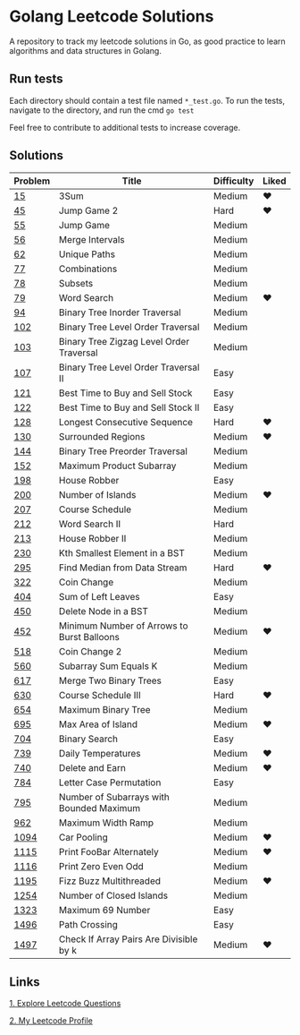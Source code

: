 # Golang Leetcode Solutions
A repository to track my leetcode solutions in Go, as good practice to learn algorithms and data structures in Golang.

## Run tests
Each directory should contain a test file named `*_test.go`. To run the tests, navigate to the directory, and run the cmd `go test`

Feel free to contribute to additional tests to increase coverage.

## Solutions
|Problem|Title|Difficulty|Liked|
|-------------|--------------------------|------------- |------------- |
|[15](https://leetcode.com/problems/3sum/)| 3Sum|Medium|❤|
|[45](https://leetcode.com/problems/jump-game-ii/)| Jump Game 2|Hard|❤|
|[55](https://leetcode.com/problems/jump-game)| Jump Game|Medium||
|[56](https://leetcode.com/problems/merge-intervals/)| Merge Intervals|Medium||
|[62](https://leetcode.com/problems/unique-paths/)| Unique Paths|Medium||
|[77](https://leetcode.com/problems/combinations/)| Combinations|Medium||
|[78](https://leetcode.com/problems/subsets/)| Subsets|Medium||
|[79](https://leetcode.com/problems/word-search/)| Word Search|Medium|❤|
|[94](https://leetcode.com/problems/binary-tree-inorder-traversal/)| Binary Tree Inorder Traversal|Medium||
|[102](https://leetcode.com/problems/binary-tree-level-order-traversal/)| Binary Tree Level Order Traversal|Medium||
|[103](https://leetcode.com/problems/binary-tree-zigzag-level-order-traversal/)| Binary Tree Zigzag Level Order Traversal|Medium||
|[107](https://leetcode.com/problems/binary-tree-level-order-traversal-ii/)| Binary Tree Level Order Traversal II|Easy||
|[121](https://leetcode.com/problems/best-time-to-buy-and-sell-stock/)| Best Time to Buy and Sell Stock|Easy||
|[122](https://leetcode.com/problems/best-time-to-buy-and-sell-stock-ii/)| Best Time to Buy and Sell Stock II|Easy||
|[128](https://leetcode.com/problems/longest-consecutive-sequence/)| Longest Consecutive Sequence|Hard|❤|
|[130](https://leetcode.com/problems/surrounded-regions/)| Surrounded Regions|Medium|❤|
|[144](https://leetcode.com/problems/binary-tree-preorder-traversal/)| Binary Tree Preorder Traversal|Medium||
|[152](https://leetcode.com/problems/maximum-product-subarray/)| Maximum Product Subarray|Medium||
|[198](https://leetcode.com/problems/house-robber/)| House Robber|Easy||
|[200](https://leetcode.com/problems/number-of-islands/)| Number of Islands|Medium|❤|
|[207](https://leetcode.com/problems/course-schedule/)| Course Schedule|Medium||
|[212](https://leetcode.com/problems/word-search-ii/)| Word Search II|Hard||
|[213](https://leetcode.com/problems/house-robber-ii/)| House Robber II|Medium||
|[230](https://leetcode.com/problems/kth-smallest-element-in-a-bst/)| Kth Smallest Element in a BST|Medium||
|[295](https://leetcode.com/problems/find-median-from-data-stream/)| Find Median from Data Stream|Hard|❤|
|[322](https://leetcode.com/problems/coin-change/)| Coin Change|Medium||
|[404](https://leetcode.com/problems/sum-of-left-leaves/)| Sum of Left Leaves|Easy||
|[450](https://leetcode.com/problems/delete-node-in-a-bst/)| Delete Node in a BST|Medium||
|[452](https://leetcode.com/problems/minimum-number-of-arrows-to-burst-balloons/)| Minimum Number of Arrows to Burst Balloons|Medium|❤|
|[518](https://leetcode.com/problems/coin-change-2/)| Coin Change 2|Medium||
|[560](https://leetcode.com/problems/subarray-sum-equals-k/)| Subarray Sum Equals K|Medium||
|[617](https://leetcode.com/problems/merge-two-binary-trees/)| Merge Two Binary Trees|Easy||
|[630](https://leetcode.com/problems/course-schedule-iii/)| Course Schedule III|Hard|❤|
|[654](https://leetcode.com/problems/maximum-binary-tree/)| Maximum Binary Tree|Medium||
|[695](https://leetcode.com/problems/max-area-of-island/)| Max Area of Island|Medium|❤|
|[704](https://leetcode.com/problems/binary-search/)| Binary Search|Easy||
|[739](https://leetcode.com/problems/daily-temperatures/)| Daily Temperatures|Medium|❤|
|[740](https://leetcode.com/problems/delete-and-earn/)| Delete and Earn|Medium|❤|
|[784](https://leetcode.com/problems/letter-case-permutation/)| Letter Case Permutation|Easy||
|[795](https://leetcode.com/problems/number-of-subarrays-with-bounded-maximum/)| Number of Subarrays with Bounded Maximum|Medium||
|[962](https://leetcode.com/problems/maximum-width-ramp/)| Maximum Width Ramp|Medium||
|[1094](https://leetcode.com/problems/car-pooling/)| Car Pooling|Medium|❤|
|[1115](https://leetcode.com/problems/print-foobar-alternately/)| Print FooBar Alternately|Medium|❤|
|[1116](https://leetcode.com/problems/print-zero-even-odd/)| Print Zero Even Odd|Medium||
|[1195](https://leetcode.com/problems/fizz-buzz-multithreaded/)| Fizz Buzz Multithreaded|Medium|❤|
|[1254](https://leetcode.com/problems/number-of-closed-islands/)| Number of Closed Islands|Medium||
|[1323](https://leetcode.com/problems/maximum-69-number/)| Maximum 69 Number|Easy||
|[1496](https://leetcode.com/problems/path-crossing/)| Path Crossing|Easy||
|[1497](https://leetcode.com/problems/check-if-array-pairs-are-divisible-by-k/)| Check If Array Pairs Are Divisible by k|Medium|❤|

## Links
[1. Explore Leetcode Questions](https://leetcode.com/problemset/all/)

[2. My Leetcode Profile](https://leetcode.com/yonlugoh/)